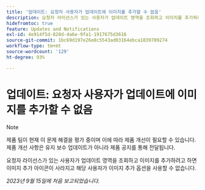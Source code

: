 ```yaml
---
title: '업데이트: 요청자 사용자가 업데이트에 이미지를 추가할 수 없음'
description: 요청자 라이선스가 있는 사용자가 업데이트 영역을 조회하고 이미지를 추가하려고 하면 이미지 추가 아이콘이 사라지고 해당 사용자가 이미지 추가 옵션을 사용할 수 없습니다.
hidefromtoc: true
feature: Updates and Notifications
exl-id: 4e914f5d-828d-4a6e-9fa1-1917675d3616
source-git-commit: 1bc69d197e26e8c5543ad03164ebca1839789274
workflow-type: tm+mt
source-wordcount: '129'
ht-degree: 93%

---
```


# 업데이트: 요청자 사용자가 업데이트에 이미지를 추가할 수 없음

>[!NOTE]
>
>제품 팀이 현재 이 문제 해결을 평가 중이며 이에 따라 제품 개선이 필요할 수 있습니다. 제품 개선 사항은 유지 보수 업데이트가 아니라 제품 공지를 통해 전달됩니다.

요청자 라이선스가 있는 사용자가 업데이트 영역을 조회하고 이미지를 추가하려고 하면 이미지 추가 아이콘이 사라지고 해당 사용자가 이미지 추가 옵션을 사용할 수 없습니다.

_2023년 9월 15일에 처음 보고되었습니다._
